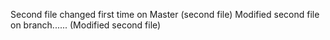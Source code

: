 Second file changed first time on Master (second file)
Modified second file on branch...... (Modified second file)

